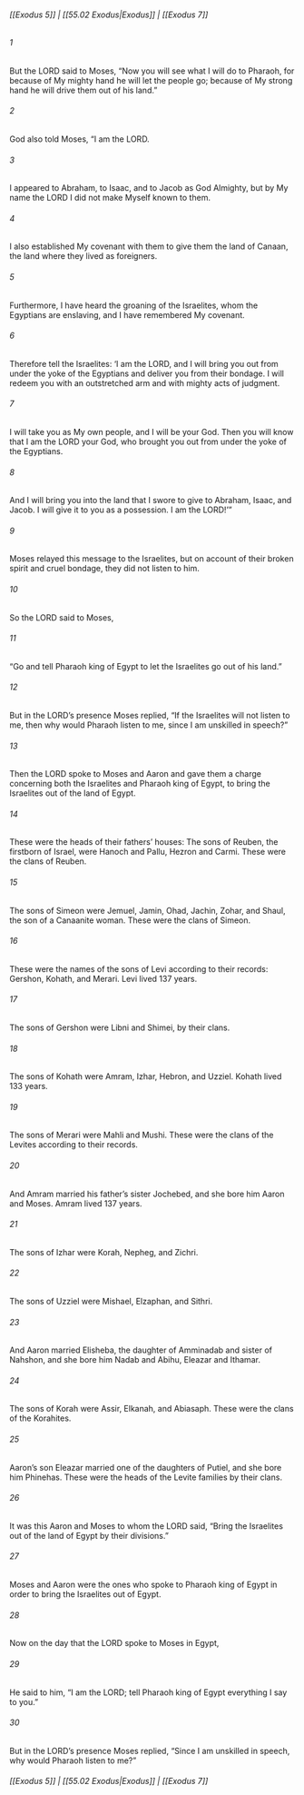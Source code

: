 
###### [[Exodus 5]] | [[55.02 Exodus|Exodus]] | [[Exodus 7]]

###### 1
But the LORD said to Moses, “Now you will see what I will do to Pharaoh, for because of My mighty hand he will let the people go; because of My strong hand he will drive them out of his land.”
###### 2
God also told Moses, “I am the LORD.
###### 3
I appeared to Abraham, to Isaac, and to Jacob as God Almighty, but by My name the LORD I did not make Myself known to them.
###### 4
I also established My covenant with them to give them the land of Canaan, the land where they lived as foreigners.
###### 5
Furthermore, I have heard the groaning of the Israelites, whom the Egyptians are enslaving, and I have remembered My covenant.
###### 6
Therefore tell the Israelites: ‘I am the LORD, and I will bring you out from under the yoke of the Egyptians and deliver you from their bondage. I will redeem you with an outstretched arm and with mighty acts of judgment.
###### 7
I will take you as My own people, and I will be your God. Then you will know that I am the LORD your God, who brought you out from under the yoke of the Egyptians.
###### 8
And I will bring you into the land that I swore to give to Abraham, Isaac, and Jacob. I will give it to you as a possession. I am the LORD!’”
###### 9
Moses relayed this message to the Israelites, but on account of their broken spirit and cruel bondage, they did not listen to him.
###### 10
So the LORD said to Moses,
###### 11
“Go and tell Pharaoh king of Egypt to let the Israelites go out of his land.”
###### 12
But in the LORD’s presence Moses replied, “If the Israelites will not listen to me, then why would Pharaoh listen to me, since I am unskilled in speech?”
###### 13
Then the LORD spoke to Moses and Aaron and gave them a charge concerning both the Israelites and Pharaoh king of Egypt, to bring the Israelites out of the land of Egypt.
###### 14
These were the heads of their fathers’ houses: The sons of Reuben, the firstborn of Israel, were Hanoch and Pallu, Hezron and Carmi. These were the clans of Reuben.
###### 15
The sons of Simeon were Jemuel, Jamin, Ohad, Jachin, Zohar, and Shaul, the son of a Canaanite woman. These were the clans of Simeon.
###### 16
These were the names of the sons of Levi according to their records: Gershon, Kohath, and Merari. Levi lived 137 years.
###### 17
The sons of Gershon were Libni and Shimei, by their clans.
###### 18
The sons of Kohath were Amram, Izhar, Hebron, and Uzziel. Kohath lived 133 years.
###### 19
The sons of Merari were Mahli and Mushi. These were the clans of the Levites according to their records.
###### 20
And Amram married his father’s sister Jochebed, and she bore him Aaron and Moses. Amram lived 137 years.
###### 21
The sons of Izhar were Korah, Nepheg, and Zichri.
###### 22
The sons of Uzziel were Mishael, Elzaphan, and Sithri.
###### 23
And Aaron married Elisheba, the daughter of Amminadab and sister of Nahshon, and she bore him Nadab and Abihu, Eleazar and Ithamar.
###### 24
The sons of Korah were Assir, Elkanah, and Abiasaph. These were the clans of the Korahites.
###### 25
Aaron’s son Eleazar married one of the daughters of Putiel, and she bore him Phinehas. These were the heads of the Levite families by their clans.
###### 26
It was this Aaron and Moses to whom the LORD said, “Bring the Israelites out of the land of Egypt by their divisions.”
###### 27
Moses and Aaron were the ones who spoke to Pharaoh king of Egypt in order to bring the Israelites out of Egypt.
###### 28
Now on the day that the LORD spoke to Moses in Egypt,
###### 29
He said to him, “I am the LORD; tell Pharaoh king of Egypt everything I say to you.”
###### 30
But in the LORD’s presence Moses replied, “Since I am unskilled in speech, why would Pharaoh listen to me?”

###### [[Exodus 5]] | [[55.02 Exodus|Exodus]] | [[Exodus 7]]
